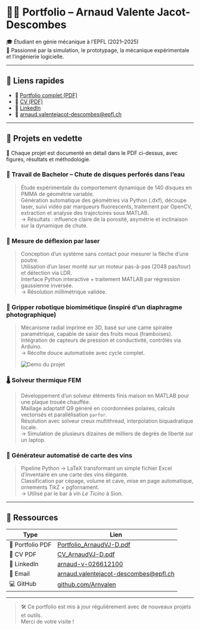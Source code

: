 # 👨‍💻 Portfolio – Arnaud Valente Jacot-Descombes

🎓 Étudiant en génie mécanique à l’EPFL (2021–2025)  
🚀 Passionné par la simulation, le prototypage, la mécanique expérimentale et l’ingénierie logicielle.

---

## 🔗 Liens rapides

- 📄 [Portfolio complet (PDF)](https://raw.githubusercontent.com/Arnvalen/Portfolio/main/Portfolio_ArnaudVJ-D.pdf)
- 📄 [CV (PDF)](https://raw.githubusercontent.com/Arnvalen/Portfolio/main/CV_ArnaudVJ-D.pdf)
- 🔗 [LinkedIn](https://www.linkedin.com/in/arnaud-v-026612100)
- 📧 [arnaud.valentejacot-descombes@epfl.ch](mailto:arnaud.valentejacot-descombes@epfl.ch)

---

## 📁 Projets en vedette

🧠 Chaque projet est documenté en détail dans le PDF ci-dessus, avec figures, résultats et méthodologie.

### 🔬 Travail de Bachelor – Chute de disques perforés dans l’eau
> Étude expérimentale du comportement dynamique de 140 disques en PMMA de géométrie variable.  
> Génération automatique des géométries via Python (.dxf), découpe laser, suivi vidéo par marqueurs fluorescents, traitement par OpenCV, extraction et analyse des trajectoires sous MATLAB.  
> → Résultats : influence claire de la porosité, asymétrie et inclinaison sur la dynamique de chute.

### 📡 Mesure de déflexion par laser
> Conception d’un système sans contact pour mesurer la flèche d’une poutre.  
> Utilisation d’un laser monté sur un moteur pas-à-pas (2048 pas/tour) et détection via LDR.  
> Interface Python interactive + traitement MATLAB par régression gaussienne inversée.  
> → Résolution millimétrique validée.

### 🤖 Gripper robotique biomimétique (inspiré d’un diaphragme photographique)
> Mécanisme radial imprimé en 3D, basé sur une came spiralée paramétrique, capable de saisir des fruits mous (framboises).  
> Intégration de capteurs de pression et conductivité, contrôlés via Arduino.  
> → Récolte douce automatisée avec cycle complet.
>
> ![Demo du projet](Assets/Gripper.gif)

### 🌡️ Solveur thermique FEM
> Développement d’un solveur éléments finis maison en MATLAB pour une plaque trouée chauffée.  
> Maillage adaptatif Q9 généré en coordonnées polaires, calculs vectorisés et parallélisation `parfor`.  
> Résolution avec solveur creux multithread, interpolation biquadratique locale.  
> → Simulation de plusieurs dizaines de milliers de degrés de liberté sur un laptop.

### 🍷 Générateur automatisé de carte des vins
> Pipeline Python → LaTeX transformant un simple fichier Excel d’inventaire en une carte des vins élégante.  
> Classification par cépage, volume et cave, mise en page automatique, ornements TikZ + pgfornament.  
> → Utilisé par le bar à vin *Le Ticino* à Sion.

---

## 📎 Ressources

| Type | Lien |
|------|------|
| 📄 Portfolio PDF | [Portfolio_ArnaudVJ-D.pdf](https://raw.githubusercontent.com/Arnvalen/Portfolio/main/Portfolio_ArnaudVJ-D.pdf) |
| 📄 CV PDF        | [CV_ArnaudVJ-D.pdf](https://raw.githubusercontent.com/Arnvalen/Portfolio/main/CV_ArnaudVJ-D.pdf) |
| 🔗 LinkedIn      | [arnaud-v-026612100](https://www.linkedin.com/in/arnaud-v-026612100) |
| 📨 Email         | [arnaud.valentejacot-descombes@epfl.ch](mailto:arnaud.valentejacot-descombes@epfl.ch) |
| 💻 GitHub        | [github.com/Arnvalen](https://github.com/Arnvalen) |

---

> 🛠️ Ce portfolio est mis à jour régulièrement avec de nouveaux projets et outils.  
> Merci de votre visite !

